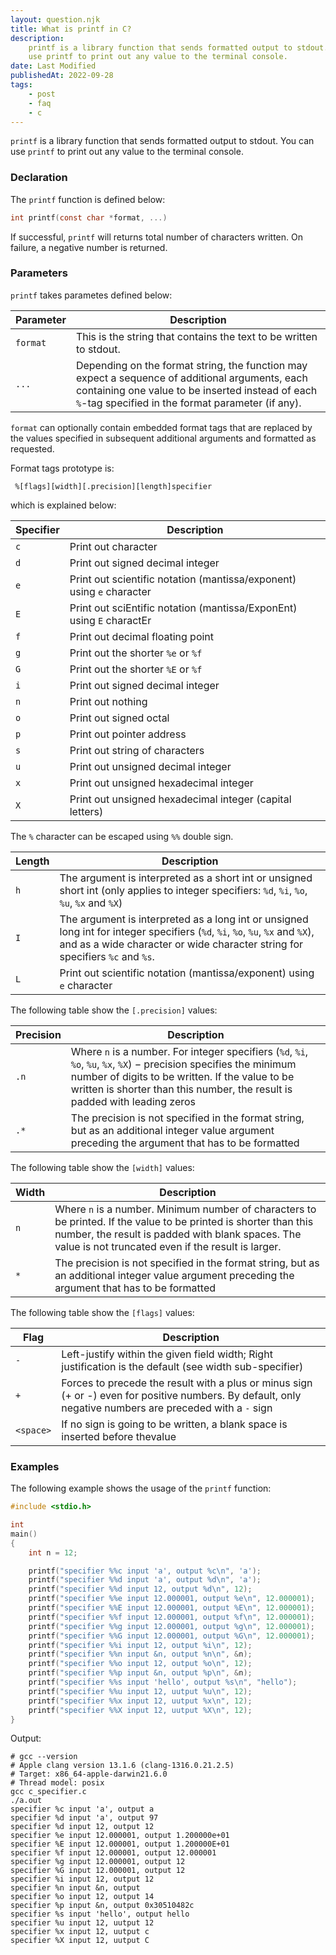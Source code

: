 ```yaml
---
layout: question.njk
title: What is printf in C?
description:
    printf is a library function that sends formatted output to stdout. You can
    use printf to print out any value to the terminal console.
date: Last Modified
publishedAt: 2022-09-28
tags:
    - post
    - faq
    - c
---
```


`printf` is a library function that sends formatted output to stdout. You can
use `printf` to print out any value to the terminal console.

### Declaration

The `printf` function is defined below:

```c
int printf(const char *format, ...)
```

If successful, `printf` will returns total number of characters written. On
failure, a negative number is returned.

### Parameters

`printf` takes parametes defined below:

| Parameter | Description                                                                                                                                                                                              |
| --------- | -------------------------------------------------------------------------------------------------------------------------------------------------------------------------------------------------------- |
| `format`  | This is the string that contains the text to be written to stdout.                                                                                                                                       |
| `...`     | Depending on the format string, the function may expect a sequence of additional arguments, each containing one value to be inserted instead of each `%`-tag specified in the format parameter (if any). |

`format` can optionally contain embedded format tags that are replaced by the
values specified in subsequent additional arguments and formatted as requested.

Format tags prototype is:

```shell
 %[flags][width][.precision][length]specifier
```

which is explained below:

| Specifier | Description                                                           |
| --------- | --------------------------------------------------------------------- |
| `c`       | Print out character                                                   |
| `d`       | Print out signed decimal integer                                      |
| `e`       | Print out scientific notation (mantissa/exponent) using `e` character |
| `E`       | Print out sciEntific notation (mantissa/ExponEnt) using `E` charactEr |
| `f`       | Print out decimal floating point                                      |
| `g`       | Print out the shorter `%e` or `%f`                                    |
| `G`       | Print out the shorter `%E` or `%f`                                    |
| `i`       | Print out signed decimal integer                                      |
| `n`       | Print out nothing                                                     |
| `o`       | Print out signed octal                                                |
| `p`       | Print out pointer address                                             |
| `s`       | Print out string of characters                                        |
| `u`       | Print out unsigned decimal integer                                    |
| `x`       | Print out unsigned hexadecimal integer                                |
| `X`       | Print out unsigned hexadecimal integer (capital letters)              |

The `%` character can be escaped using `%%` double sign.

| Length | Description                                                                                                                                                                                                   |
| ------ | ------------------------------------------------------------------------------------------------------------------------------------------------------------------------------------------------------------- |
| `h`    | The argument is interpreted as a short int or unsigned short int (only applies to integer specifiers: `%d`, `%i`, `%o`, `%u`, `%x` and `%X`)                                                                  |
| `I`    | The argument is interpreted as a long int or unsigned long int for integer specifiers (`%d`, `%i`, `%o`, `%u`, `%x` and `%X`), and as a wide character or wide character string for specifiers `%c` and `%s`. |
| `L`    | Print out scientific notation (mantissa/exponent) using `e` character                                                                                                                                         |

The following table show the `[.precision]` values:

| Precision | Description                                                                                                                                                                                                                                          |
| --------- | ---------------------------------------------------------------------------------------------------------------------------------------------------------------------------------------------------------------------------------------------------- |
| `.n`      | Where `n` is a number. For integer specifiers (`%d`, `%i`, `%o`, `%u`, `%x`, `%X`) − precision specifies the minimum number of digits to be written. If the value to be written is shorter than this number, the result is padded with leading zeros |
| `.*`      | The precision is not specified in the format string, but as an additional integer value argument preceding the argument that has to be formatted                                                                                                     |

The following table show the `[width]` values:

| Width | Description                                                                                                                                                                                                                 |
| ----- | --------------------------------------------------------------------------------------------------------------------------------------------------------------------------------------------------------------------------- |
| `n`   | Where `n` is a number. Minimum number of characters to be printed. If the value to be printed is shorter than this number, the result is padded with blank spaces. The value is not truncated even if the result is larger. |
| `*`   | The precision is not specified in the format string, but as an additional integer value argument preceding the argument that has to be formatted                                                                            |

The following table show the `[flags]` values:

| Flag      | Description                                                                                                                                               |
| --------- | --------------------------------------------------------------------------------------------------------------------------------------------------------- |
| `-`       | Left-justify within the given field width; Right justification is the default (see width sub-specifier)                                                   |
| `+`       | Forces to precede the result with a plus or minus sign (+ or -) even for positive numbers. By default, only negative numbers are preceded with a `-` sign |
| `<space>` | If no sign is going to be written, a blank space is inserted before thevalue                                                                              |

### Examples

The following example shows the usage of the `printf` function:

```c
#include <stdio.h>

int
main()
{
    int n = 12;

    printf("specifier %%c input 'a', output %c\n", 'a');
    printf("specifier %%d input 'a', output %d\n", 'a');
    printf("specifier %%d input 12, output %d\n", 12);
    printf("specifier %%e input 12.000001, output %e\n", 12.000001);
    printf("specifier %%E input 12.000001, output %E\n", 12.000001);
    printf("specifier %%f input 12.000001, output %f\n", 12.000001);
    printf("specifier %%g input 12.000001, output %g\n", 12.000001);
    printf("specifier %%G input 12.000001, output %G\n", 12.000001);
    printf("specifier %%i input 12, output %i\n", 12);
    printf("specifier %%n input &n, output %n\n", &n);
    printf("specifier %%o input 12, output %o\n", 12);
    printf("specifier %%p input &n, output %p\n", &n);
    printf("specifier %%s input 'hello', output %s\n", "hello");
    printf("specifier %%u input 12, uutput %u\n", 12);
    printf("specifier %%x input 12, uutput %x\n", 12);
    printf("specifier %%X input 12, uutput %X\n", 12);
}
```

Output:

```shell
# gcc --version
# Apple clang version 13.1.6 (clang-1316.0.21.2.5)
# Target: x86_64-apple-darwin21.6.0
# Thread model: posix
gcc c_specifier.c
./a.out
specifier %c input 'a', output a
specifier %d input 'a', output 97
specifier %d input 12, output 12
specifier %e input 12.000001, output 1.200000e+01
specifier %E input 12.000001, output 1.200000E+01
specifier %f input 12.000001, output 12.000001
specifier %g input 12.000001, output 12
specifier %G input 12.000001, output 12
specifier %i input 12, output 12
specifier %n input &n, output
specifier %o input 12, output 14
specifier %p input &n, output 0x30510482c
specifier %s input 'hello', output hello
specifier %u input 12, uutput 12
specifier %x input 12, uutput c
specifier %X input 12, uutput C
```
